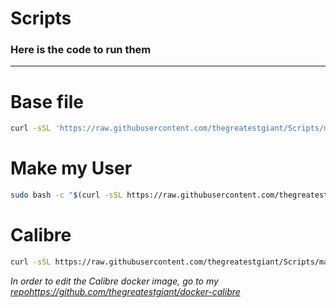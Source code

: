 # Scripts

### Here is the code to run them
---
# Base file
```bash
curl -sSL 'https://raw.githubusercontent.com/thegreatestgiant/Scripts/main/Base.sh' | sudo bash
```

# Make my User
```bash
sudo bash -c "$(curl -sSL https://raw.githubusercontent.com/thegreatestgiant/Scripts/main/users.sh)"
```

# Calibre
```sh
curl -sSL https://raw.githubusercontent.com/thegreatestgiant/Scripts/main/Calibre.sh | sudo bash
```
*In order to edit the Calibre docker image, go to my [repo](https://github.com/thegreatestgiant/docker-calibre)https://github.com/thegreatestgiant/docker-calibre*
